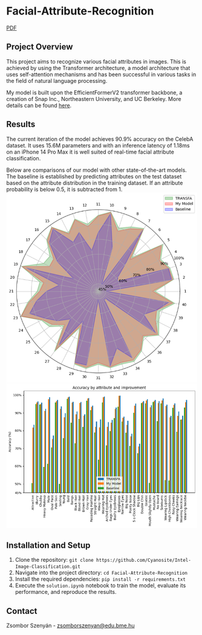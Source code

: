 # Facial-Attribute-Recognition

[PDF](paper.pdf)

## Project Overview

This project aims to recognize various facial attributes in images. This is achieved by using the Transformer architecture, a model architecture that uses self-attention mechanisms and has been successful in various tasks in the field of natural language processing.

My model is built upon the EfficientFormerV2 transformer backbone, a creation of Snap Inc., Northeastern University, and UC Berkeley. More details can be found [here](https://github.com/snap-research/EfficientFormer).

## Results

The current iteration of the model achieves 90.9% accuracy on the CelebA dataset.
It uses 15.6M parameters and with an inference latency of 1.18ms on an iPhone 14 Pro Max it is well suited of real-time facial attribute classification.

Below are comparisons of our model with other state-of-the-art models. The baseline is established by predicting attributes on the test dataset based on the attribute distribution in the training dataset. If an attribute probability is below 0.5, it is subtracted from 1.
![Comparison of results with other models in a Radar Plot](images/radarplot.png)
![Comparison of results with other models in a Bar Chart](images/barchart.png)

## Installation and Setup

1. Clone the repository: `git clone https://github.com/Cyanosite/Intel-Image-Classification.git`
2. Navigate into the project directory: `cd Facial-Attribute-Recognition`
3. Install the required dependencies: `pip install -r requirements.txt`
4. Execute the `solution.ipynb` notebook to train the model, evaluate its performance, and reproduce the results.

## Contact

Zsombor Szenyán - zsomborszenyan@edu.bme.hu
